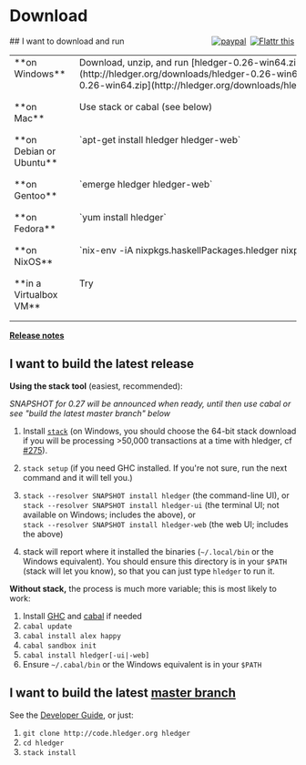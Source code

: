 # Download

<div style="float:right; text-align:right; white-space:nowrap; ">
<a href="https://www.paypal.com/cgi-bin/webscr?cmd=_s-xclick&hosted_button_id=5J33NLXYXCYAY"><img border=0 src="https://www.paypal.com/en_US/i/btn/x-click-but04.gif" alt="paypal"></a> 
<a style="margin-left:3px;" href="https://flattr.com/submit/auto?user_id=simonmichael&url=http%3A%2F%2Fhledger.org" target="_blank"><img src="//api.flattr.com/button/flattr-badge-large.png" alt="Flattr this" title="Flattr this" border="0"></a> 
<div style="display:inline-block; position:relative; top:5px;">
<script data-gratipay-username="simonmichael" data-gratipay-widget="button" src="//grtp.co/v1.js"></script> 
</div>
</div>
## I want to download and run
<!-- <sub>(If the download is out of date or doesn't run on my system, I might troubleshoot or donate to fund improvements)</sub> -->

<style>
tr { vertical-align:top; }
td { padding-bottom:1em; padding-right:1em; }
</style>

<table>

<tr><td>
**on Windows**
</td><td>
<!-- [windows install guide](windows-install.html)\ -->
Download, unzip, and run
[hledger-0.26-win64.zip](http://hledger.org/downloads/hledger-0.26-win64.zip)
<!-- (or the [32-bit build](http://hledger.org/downloads/hledger-0.26-win32.zip)) -->
and/or
[hledger-web-0.26-win64.zip](http://hledger.org/downloads/hledger-web-0.26-win64.zip)
</td></tr>

<tr><td>
**on Mac**
</td><td>
<!-- [mac install guide](mac-install.html)\ -->
<!-- [hledger.mac.zip]()\ -->
<!-- [hledger-web.mac.zip]()\ -->
Use stack or cabal (see below)
</td></tr>

<tr><td>
**on Debian or Ubuntu**
</td><td>
`apt-get install hledger hledger-web`
</td></tr>

<tr><td>
**on Gentoo**
</td><td>
`emerge hledger hledger-web`
</td></tr>

<tr><td>
**on Fedora**
</td><td>
`yum install hledger`
</td></tr>

<tr><td>
**on NixOS**
</td><td style="white-space:nowrap;">
`nix-env -iA nixpkgs.haskellPackages.hledger nixpkgs.haskellPackages.hledgerWeb`
</td></tr>

<tr><td>
**in a Virtualbox VM**
</td><td>
Try <https://github.com/sciurus/hledger-vagrant>
</td></tr>

</table>

<!--
**on another GNU/Linux\<small>(or can run Linux binaries)</small>**
[hledger.linux-32.zip]()
[hledger-web.linux-32.zip]()
[hledger.linux-64.zip]()
[hledger-web.linux-64.zip]()
Use cabal
-->

<!--
Building and supporting Windows and Mac binaries is costly, so
it's demand-driven - you can indicate demand by making a project
donation of any size. Binaries funded in this way will be linked here.
This is a quick way to help the project and your fellow users!
-->

**[Release notes](release-notes.html)**

## I want to build the latest release

**Using the stack tool** (easiest, recommended):

*SNAPSHOT for 0.27 will be announced when ready, until then use cabal or see "build the latest master branch" below*


1. Install [`stack`](https://github.com/commercialhaskell/stack/wiki/Downloads)
    (on Windows, you should choose the 64-bit stack download if you will be
processing >50,000 transactions at a time with hledger, cf [#275](https://github.com/simonmichael/hledger/issues/275)).

2. `stack setup`
    (if you need GHC installed. If you're not sure, run the next command and it will tell you.)

3. `stack --resolver SNAPSHOT install hledger` (the command-line UI), or\
   `stack --resolver SNAPSHOT install hledger-ui` (the terminal UI; not available on Windows; includes the above), or\
   `stack --resolver SNAPSHOT install hledger-web` (the web UI; includes the above)

4. stack will report where it installed the binaries (`~/.local/bin` or the Windows equivalent).
   You should ensure this directory is in your `$PATH` (stack will let you know),
   so that you can just type `hledger` to run it.

**Without stack,** the process is much more variable; this is most likely to work:

1. Install [GHC](http://haskell.org/ghc) and [cabal](http://haskell.org/cabal/download.html) if needed
2. `cabal update`
3. `cabal install alex happy`
4. `cabal sandbox init`
5. `cabal install hledger[-ui|-web]`
6. Ensure `~/.cabal/bin` or the Windows equivalent is in your `$PATH`

## I want to build the latest [master branch](https://github.com/simonmichael/hledger/commits/master)

See the [Developer Guide](http://hledger.org/developer-guide.html), or just:

1. `git clone http://code.hledger.org hledger`
2. `cd hledger`
3. `stack install`

